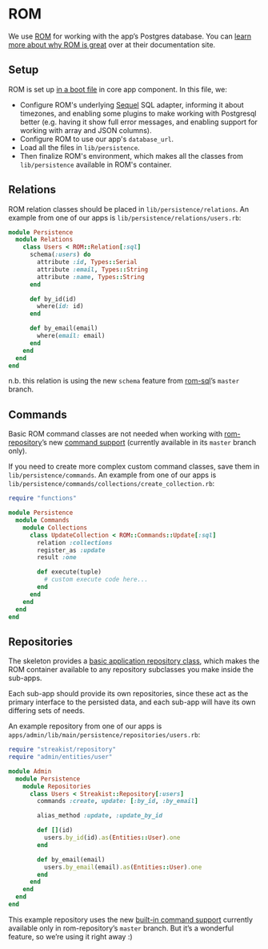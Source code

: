 # ROM

We use [ROM](http://rom-rb.org) for working with the app’s Postgres database. You can [learn more about why ROM is great](http://rom-rb.org/learn/) over at their documentation site.

## Setup

ROM is set up [in a boot file](system/boot/rom.rb) in core app component. In this file, we:

* Configure ROM's underlying [Sequel](https://github.com/jeremyevans/sequel) SQL adapter, informing it about timezones, and enabling some plugins to make working with Postgresql better (e.g. having it show full error messages, and enabling support for working with array and JSON columns).
* Configure ROM to use our app's `database_url`.
* Load all the files in `lib/persistence`.
* Then finalize ROM's environment, which makes all the classes from `lib/persistence` available in ROM's container.

## Relations

ROM relation classes should be placed in `lib/persistence/relations`. An example from one of our apps is `lib/persistence/relations/users.rb`:

```ruby
module Persistence
  module Relations
    class Users < ROM::Relation[:sql]
      schema(:users) do
        attribute :id, Types::Serial
        attribute :email, Types::String
        attribute :name, Types::String
      end

      def by_id(id)
        where(id: id)
      end

      def by_email(email)
        where(email: email)
      end
    end
  end
end
```

n.b. this relation is using the new `schema` feature from [rom-sql](https://github.com/rom-rb/rom-sql)’s `master` branch.

## Commands

Basic ROM command classes are not needed when working with [rom-repository](https://github.com/rom-rb/rom-sql)’s new [command support](https://github.com/rom-rb/rom-repository/pull/15) (currently available in its `master` branch only).

If you need to create more complex custom command classes, save them in `lib/persistence/commands`. An example from one of our apps is `lib/persistence/commands/collections/create_collection.rb`:

```ruby
require "functions"

module Persistence
  module Commands
    module Collections
      class UpdateCollection < ROM::Commands::Update[:sql]
        relation :collections
        register_as :update
        result :one

        def execute(tuple)
          # custom execute code here...
        end
      end
    end
  end
end
```

## Repositories

The skeleton provides a [basic application repository class](/lib/streakist/repository.rb), which makes the ROM container available to any repository subclasses you make inside the sub-apps.

Each sub-app should provide its own repositories, since these act as the primary interface to the persisted data, and each sub-app will have its own differing sets of needs.

An example repository from one of our apps is `apps/admin/lib/main/persistence/repositories/users.rb`:

```ruby
require "streakist/repository"
require "admin/entities/user"

module Admin
  module Persistence
    module Repositories
      class Users < Streakist::Repository[:users]
        commands :create, update: [:by_id, :by_email]

        alias_method :update, :update_by_id

        def [](id)
          users.by_id(id).as(Entities::User).one
        end

        def by_email(email)
          users.by_email(email).as(Entities::User).one
        end
      end
    end
  end
end
```

This example repository uses the new [built-in command support](https://github.com/rom-rb/rom-repository/pull/15) currently available only in rom-repository’s `master` branch. But it’s a wonderful feature, so we’re using it right away :)

